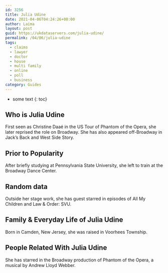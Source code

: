 ```yaml
---
id: 3256
title: Julia Udine
date: 2021-04-06T04:24:26+00:00
author: Laima
layout: post
guid: https://ukdataservers.com/julia-udine/
permalink: /04/06/julia-udine
tags:
  - claims
  - lawyer
  - doctor
  - house
  - multi family
  - online
  - poll
  - business
category: Guides
---
```


* some text
{: toc}


## Who is Julia Udine
                  
                  
                  
First seen as Christine Daaé in the US Tour of Phantom of the Opera, she later reprised the role on Broadway. She has also appeared off-Broadway in Jack&#8217;s Back and West Side Story.
                  
              
            
              
            
                
                
                
## Prior to Popularity
                  
                  
                  
After briefly studying at Pennsylvania State University, she left to train at the Broadway Dance Center.
                  
              
            
              
            
                
                
                
## Random data
                  
                  
                  
Outside her stage work, she has guest starred in episodes of All My Children and Law & Order: SVU.
                  
              
            
              
            
                
                
                
## Family & Everyday Life of Julia Udine
                  
                  
                  
Born in Camden, New Jersey, she was raised in Voorhees Township.
                  
              
            
              
            
                
                
                
## People Related With Julia Udine
                  
                  
                  
She has starred in the Broadway production of Phantom of the Opera, a musical by Andrew Lloyd Webber.
                  
              
            
              
            
                
              
            
              
              
            
            
              
            
          
          
          